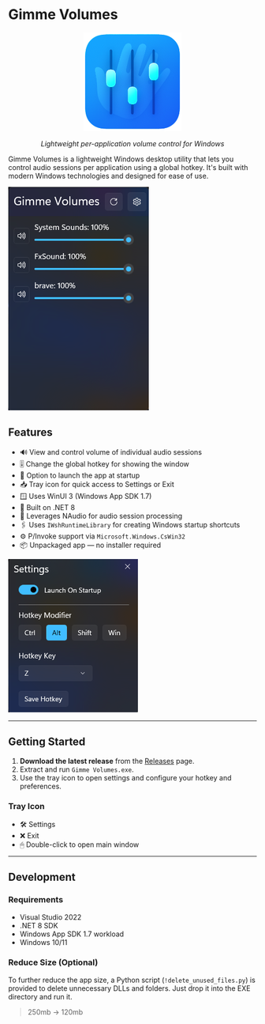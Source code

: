 # Gimme Volumes
<div align="center">
  <img src="icon.png" alt="App Icon" width="200"/>
  <p><em>Lightweight per-application volume control for Windows</em></p>
</div>

Gimme Volumes is a lightweight Windows desktop utility that lets you control audio sessions per application using a global hotkey. It's built with modern Windows technologies and designed for ease of use.

![Main Window](mainwindow.png)

## Features

- 🔊 View and control volume of individual audio sessions
- 🎚 Change the global hotkey for showing the window
- 🚀 Option to launch the app at startup
- 📥 Tray icon for quick access to Settings or Exit
- 🪟 Uses WinUI 3 (Windows App SDK 1.7)
- 🧰 Built on .NET 8
- 🧠 Leverages NAudio for audio session processing
- 🖇 Uses `IWshRuntimeLibrary` for creating Windows startup shortcuts
- ⚙️ P/Invoke support via `Microsoft.Windows.CsWin32`
- 📦 Unpackaged app — no installer required

![Settings Window](settings.png)

---

## Getting Started

1. **Download the latest release** from the [Releases](https://github.com/YOUR_USERNAME/Gimme-Volumes/releases) page.
2. Extract and run `Gimme Volumes.exe`.
3. Use the tray icon to open settings and configure your hotkey and preferences.

### Tray Icon

- 🛠 Settings
- ❌ Exit
- 🖱 Double-click to open main window

---

## Development

### Requirements

- Visual Studio 2022
- .NET 8 SDK
- Windows App SDK 1.7 workload
- Windows 10/11

### Reduce Size (Optional)

To further reduce the app size, a Python script (`!delete_unused_files.py`) is provided to delete unnecessary DLLs and folders. Just drop it into the EXE directory and run it.

> 250mb -> 120mb

